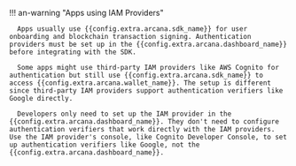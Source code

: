 !!! an-warning "Apps using IAM Providers"

      Apps usually use {{config.extra.arcana.sdk_name}} for user onboarding and blockchain transaction signing. Authentication providers must be set up in the {{config.extra.arcana.dashboard_name}} before integrating with the SDK.

      Some apps might use third-party IAM providers like AWS Cognito for authentication but still use {{config.extra.arcana.sdk_name}} to access {{config.extra.arcana.wallet_name}}. The setup is different since third-party IAM providers support authentication verifiers like Google directly.

      Developers only need to set up the IAM provider in the {{config.extra.arcana.dashboard_name}}. They don't need to configure authentication verifiers that work directly with the IAM providers. Use the IAM provider's console, like Cognito Developer Console, to set up authentication verifiers like Google, not the {{config.extra.arcana.dashboard_name}}.